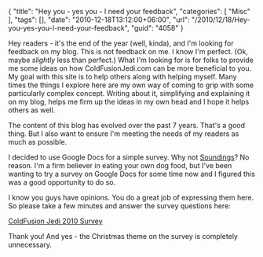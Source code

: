 {
	"title": "Hey you - yes you - I need your feedback",
	"categories": [
		"Misc"
	],
	"tags": [],
	"date": "2010-12-18T13:12:00+06:00",
	"url": "/2010/12/18/Hey-you-yes-you-I-need-your-feedback",
	"guid": "4058"
}

Hey readers - it's the end of the year (well, kinda), and I'm looking for feedback on my blog. This is not feedback on me. I know I'm perfect. (Ok, maybe <i>slightly</i> less than perfect.) What I'm looking for is for folks to provide me some ideas on how ColdFusionJedi.com can be more beneficial to you. My goal with this site is to help others along with helping myself. Many times the things I explore here are my own way of coming to grip with some particularly complex concept. Writing about it, simplifying and explaining it on my blog, helps me firm up the ideas in my own head and I hope it helps others as well. 

The content of this blog has evolved over the past 7 years. That's a good thing. But I also want to ensure I'm meeting the needs of my readers as much as possible. 

I decided to use Google Docs for a simple survey. Why not <a href="http://soundings.riaforge.org">Soundings</a>? No reason. I'm a firm believer in eating your own dog food, but I've been wanting to try a survey on Google Docs for some time now and I figured this was a good opportunity to do so.

I know you guys have opinions. You do a great job of expressing them here. So please take a few minutes and answer the survey questions here:

<a href="https://spreadsheets.google.com/viewform?formkey=dFBQZENrTUVtOG1GbkdJbkxZOGF6ZXc6MQ">ColdFusion Jedi 2010 Survey</a>

Thank you! And yes - the Christmas theme on the survey is completely unnecessary.